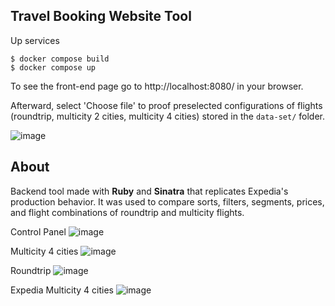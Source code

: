 ## Travel Booking Website Tool

Up services
```
$ docker compose build
$ docker compose up
```
To see the front-end page go to http://localhost:8080/ in your browser.

Afterward, select 'Choose file' to proof preselected configurations of flights (roundtrip, multicity 2 cities, multicity 4 cities) stored in the `data-set/` folder.

![image](https://user-images.githubusercontent.com/43507646/233896427-6f388ad4-a5d1-4245-b594-002a6eb4e6f0.png)


## About

Backend tool made with **Ruby** and **Sinatra** that replicates Expedia's production behavior. It was used to compare sorts, filters, segments, prices, and flight combinations of roundtrip and multicity flights.

Control Panel
![image](https://user-images.githubusercontent.com/43507646/233894029-0283f904-3cf7-4cfc-b14e-d226ff64e6f1.png)

Multicity 4 cities
![image](https://user-images.githubusercontent.com/43507646/233894979-1337d8dd-032a-4d0c-a66e-c7f365e1e356.png)

Roundtrip
![image](https://user-images.githubusercontent.com/43507646/233895150-d3f9ef71-396d-4751-982e-702a49bc52a2.png)

Expedia Multicity 4 cities
![image](https://user-images.githubusercontent.com/43507646/233896035-c3da06a5-2284-48f0-9a6f-3b8ed14bf1a2.png)
